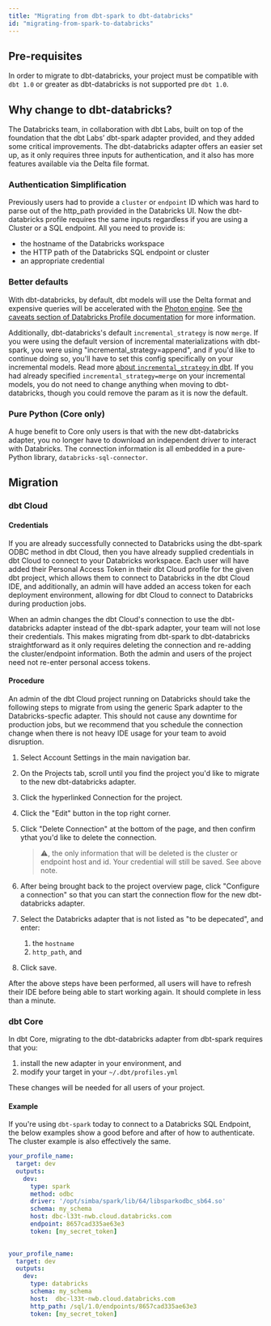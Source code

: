 ```yaml
---
title: "Migrating from dbt-spark to dbt-databricks"
id: "migrating-from-spark-to-databricks"
---
```



## Pre-requisites

In order to migrate to dbt-databricks, your project must be compatible with `dbt 1.0` or greater as dbt-databricks is not supported pre `dbt 1.0`.

## Why change to dbt-databricks?

The Databricks team, in collaboration with dbt Labs, built on top of the foundation that the dbt Labs’ dbt-spark adapter provided, and they added some critical improvements. The dbt-databricks adapter offers an easier set up, as it only requires three inputs for authentication, and it also has more features available via the Delta file format.

### Authentication Simplification

Previously users had to provide a `cluster` or `endpoint` ID which was hard to parse out of the http_path provided in the Databricks UI. Now the dbt-databricks profile requires the same inputs regardless if you are using a Cluster or a SQL endpoint. All you need to provide is:
- the hostname of the Databricks workspace
- the HTTP path of the Databricks SQL endpoint or cluster
- an appropriate credential


### Better defaults

With dbt-databricks, by default, dbt models will use the Delta format and expensive queries will be accelerated with the [Photon engine](https://docs.databricks.com/runtime/photon.html). See [the caveats section of Databricks Profile documentation](https://docs.getdbt.com/reference/warehouse-profiles/databricks-profile#choosing-between-dbt-databricks-and-dbt-spark) for more information.

Additionally, dbt-databricks's default `incremental_strategy` is now `merge`. If you were using the default version of incremental materializations with dbt-spark, you were using "incremental_strategy=append", and if you'd like to continue doing so, you'll have to set this config specifically on your incremental models. Read more [about `incremental_strategy` in dbt](https://docs.getdbt.com/docs/building-a-dbt-project/building-models/configuring-incremental-models#about-incremental_strategy). If you had already specified `incremental_strategy=merge` on your incremental models, you do not need to change anything when moving to dbt-databricks, though you could remove the param as it is now the default.

### Pure Python (Core only)

A huge benefit to Core only users is that with the new dbt-databricks adapter, you no longer have to download an independent driver to interact with Databricks. The connection information is all embedded in a pure-Python library, `databricks-sql-connector`.


## Migration
### dbt Cloud

#### Credentials
If you are already successfully connected to Databricks using the dbt-spark ODBC method in dbt Cloud, then you have already supplied credentials in dbt Cloud to connect to your Databricks workspace. Each user will have added their Personal Access Token in their dbt Cloud profile for the given dbt project, which allows them to connect to Databricks in the dbt Cloud IDE, and additionally, an admin will have added an access token for each deployment environment, allowing for dbt Cloud to connect to Databricks during production jobs.

When an admin changes the dbt Cloud's connection to use the dbt-databricks adapter instead of the dbt-spark adapter, your team will not lose their credentials. This makes migrating from dbt-spark to dbt-databricks straightforward as it only requires deleting the connection and re-adding the cluster/endpoint information. Both the admin and users of the project need not re-enter personal access tokens.

#### Procedure

An admin of the dbt Cloud project running on Databricks should take the following steps to migrate from using the generic Spark adapter to the Databricks-specfic adapter. This should not cause any downtime for production jobs, but we recommend that you schedule the connection change when there is not heavy IDE usage for your team to avoid disruption.

1. Select Account Settings in the main navigation bar.
2. On the Projects tab, scroll until you find the project you'd like to migrate to the new dbt-databricks adapter.
3. Click the hyperlinked Connection for the project.
4. Click the "Edit" button in the top right corner.
5. Click "Delete Connection" at the bottom of the page, and then confirm ythat you'd like to delete the connection.

    > :warning:, the only information that will be deleted is the cluster or endpoint host and id. Your credential will still be saved. See above note.
5. After being brought back to the project overview page, click "Configure a connection" so that you can start the connection flow for the new dbt-databricks adapter.
6. Select the Databricks adapter that is not listed as "to be depecated", and enter:
    1. the `hostname`
    2. `http_path`, and
7. Click save.

After the above steps have been performed, all users will have to refresh their IDE before being able to start working again. It should complete in less than a minute. 





### dbt Core

In dbt Core, migrating to the dbt-databricks adapter from dbt-spark requires that you:
1. install the new adapter in your environment, and
2. modify your target in your `~/.dbt/profiles.yml`

These changes will be needed for all users of your project.

#### Example

If you're using `dbt-spark` today to connect to a Databricks SQL Endpoint, the below examples show a good before and after of how to authenticate. The cluster example is also effectively the same.


<File name='~/.dbt/profiles.yml'>

```yaml
your_profile_name:
  target: dev
  outputs:
    dev:
      type: spark
      method: odbc
      driver: '/opt/simba/spark/lib/64/libsparkodbc_sb64.so'
      schema: my_schema
      host: dbc-l33t-nwb.cloud.databricks.com
      endpoint: 8657cad335ae63e3
      token: [my_secret_token]
      
```

</File>

<File name='~/.dbt/profiles.yml'>

```yaml
your_profile_name:
  target: dev
  outputs:
    dev:
      type: databricks
      schema: my_schema
      host:  dbc-l33t-nwb.cloud.databricks.com
      http_path: /sql/1.0/endpoints/8657cad335ae63e3
      token: [my_secret_token]
```

</File>
